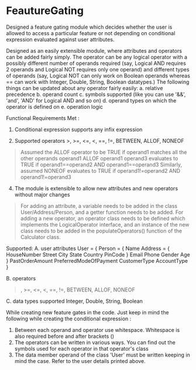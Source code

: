 # FeautureGating
Designed a feature gating module which decides whether the user is allowed to access a particular feature or not depending on conditional expression evaluated against user attributes.

Designed as an easily extensible module, where attributes and operators can be added fairly simply. The operator can be any logical operator with a possibly different number of operands required (say, Logical AND requires 2 operands and Logical NOT requires only one operand) and different types of operands (say, Logical NOT can only work on Boolean operands whereas == can work with Integer, Double, String, Boolean datatypes.)
The following things can be updated about any operator fairly easily:
a. relative precedence
b. operand count
c. symbols supported (like you can use '&&', 'and', 'AND' for Logical AND and so on)
d. operand types on which the operator is defined on
e. operation logic

Functional Requirements Met :

1. Conditional expression supports any infix expression

2. Supported operators >, >=, <=, <, ==, !=, BETWEEN, ALLOF, NONEOF
> Assumed the ALLOF operator to be TRUE if operand1 matches all the other operands
operand1 ALLOF operand1 operand3 evaluates to TRUE if operand1==operand2 AND operand1==operand3
> Similarly, assumed NONEOF evaluates to TRUE if operand1!=operand2 AND operand1!=operand3

4. The module is extensible to allow new attributes and new operators without major changes
> For adding an attribute, a variable needs to be added in the class User/Address/Person, and a getter function needs to be added.
> For adding a new operator, an operator class needs to be defined which implements the LogicalOperator interface, and an instance of the new class needs to be added in the populateOperators() function of the Calculator class.


Supported:
A. user attributes
User = {
Person = {
	Name
	Address = {
		HouseNumber
		Street
		City
		State
		Country
		PinCode
		}
	Email
	Phone
	Gender
	Age
}
PastOrderAmount
PreferredModeOfPayment
CustomerType
AccountType
}


B. operators
>, >=, <=, <, ==, !=, BETWEEN, ALLOF, NONEOF

C. data types supported
Integer, Double, String, Boolean


While creating new feature gates in the code. Just keep in mind the following while creating the conditional expression :
1. Between each operand and operator use whitespace. Whitespace is also required before and after brackets (\)
2. The operators can be written in various ways. You can find out the symbols used for each operator in that operator's class
3. The data member operand of the class 'User' must be written keeping in mind the case. Refer to the user details printed above.
